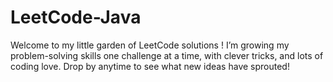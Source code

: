 # LeetCode-Java
Welcome to my little garden of LeetCode solutions !  I’m growing my problem-solving skills one challenge at a time, with clever tricks, and lots of coding love. Drop by anytime to see what new ideas have sprouted!
